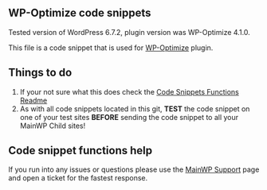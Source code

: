## WP-Optimize code snippets

Tested version of WordPress 6.7.2, plugin version was WP-Optimize 4.1.0.

This file is a code snippet that is used for [WP-Optimize](https://wordpress.org/plugins/wp-optimize/) plugin. 

## Things to do

1. If your not sure what this does check the [Code Snippets Functions Readme](https://github.com/mainwp/Code-Snippets-Functions/blob/master/README.md)
2. As with all code snippets located in this git, **TEST** the code snippet on one of your test sites **BEFORE** sending the code snippet to all your MainWP Child sites!

## Code snippet functions help

If you run into any issues or questions please use the [MainWP Support](https://mainwp.com/support/) page and open a ticket for the fastest response.
